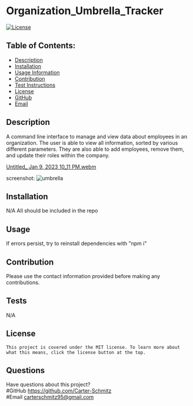 # Organization_Umbrella_Tracker

  [![License](https://img.shields.io/badge/License-MIT-blue.svg)](https://opensource.org/licenses/MIT)

  ## Table of Contents:
  * [Description](#Description)
  * [Installation](#Installation)
  * [Usage Information](#Usage)
  * [Contribution](#Contribution)
  * [Test Instructions](#Tests)
  * [License](#License)
  * [GitHub](#GitHub)
  * [Email](#Email)

  ## Description 
  A command line interface to manage and view data about employees in an organization. The user is able to view all information, sorted by various different parameters. They are also able to add employees, remove them, and update their roles within the company. 

[Untitled_ Jan 9, 2023 10_11 PM.webm](https://user-images.githubusercontent.com/113850230/211460456-39d3ac89-e3b5-4303-8849-b1f1e07e5a1d.webm)

screenshot: ![umbrella](https://user-images.githubusercontent.com/113850230/224887877-14762c93-014c-459a-8c82-5ada4915c8c9.PNG)

  ## Installation 
  N/A All should be included in the repo

  ## Usage 
  If errors persist, try to reinstall dependencies with "npm i"

  ## Contribution 
  Please use the contact information provided before making any contributions.

  ## Tests 
  N/A

  ## License
    This project is covered under the MIT license. To learn more about what this means, click the license button at the top.

  ## Questions
  Have questions about this project?  
  #GitHub https://github.com/Carter-Schmitz  
  #Email carterschmitz95@gmail.com

